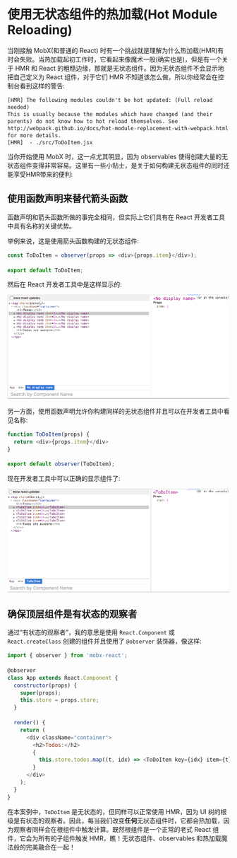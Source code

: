 # 使用无状态组件的热加载(Hot Module Reloading)

当刚接触 MobX(和普通的 React) 时有一个挑战就是理解为什么热加载(HMR)有时会失败。当热加载起初工作时，它看起来像魔术一般(确实也是)，但是有一个关于 HMR 和 React 的粗糙边缘，那就是无状态组件。因为无状态组件不会显示地把自己定义为 React 组件，对于它们 HMR 不知道该怎么做，所以你经常会在控制台看到这样的警告:

```
[HMR] The following modules couldn't be hot updated: (Full reload needed)
This is usually because the modules which have changed (and their parents) do not know how to hot reload themselves. See http://webpack.github.io/docs/hot-module-replacement-with-webpack.html for more details.
[HMR]  - ./src/ToDoItem.jsx
```

当你开始使用 MobX 时，这一点尤其明显，因为 observables 使得创建大量的无状态组件变得非常容易。这里有一些小贴士，是关于如何构建无状态组件的同时还能享受HMR带来的便利:

## 使用函数声明来替代箭头函数

函数声明和箭头函数所做的事完全相同，但实际上它们具有在 React 开发者工具中具有名称的关键优势。

举例来说，这是使用箭头函数构建的无状态组件:

```javascript
const ToDoItem = observer(props => <div>{props.item}</div>);

export default ToDoItem;

```

然后在 React 开发者工具中是这样显示的:

![devtools-noname](../images/devtools-noDisplayName.png)

另一方面，使用函数声明允许你构建同样的无状态组件并且可以在开发者工具中看见名称:

```javascript
function ToDoItem(props) {
  return <div>{props.item}</div>
}

export default observer(ToDoItem);

```

现在开发者工具中可以正确的显示组件了:

![devtools-withname](../images/devtools-withDisplayName.png)

## 确保顶层组件是有状态的观察者

通过“有状态的观察者”，我的意思是使用 `React.Component` 或 `React.createClass` 创建的组件并且使用了 `@observer` 装饰器，像这样:

```javascript
import { observer } from 'mobx-react';

@observer
class App extends React.Component {
  constructor(props) {
    super(props);
    this.store = props.store;
  }

  render() {
    return (
      <div className="container">
        <h2>Todos:</h2>
        {
          this.store.todos.map((t, idx) => <ToDoItem key={idx} item={t}/>)
        }
      </div>
    );
  }
}

```

在本案例中，`ToDoItem` 是无状态的，但同样可以正常使用 HMR，因为 UI 树的根级是有状态的观察者。因此，每当我们改变**任何**无状态组件时，它都会热加载，因为观察者同样会在根组件中触发计算。既然根组件是一个正常的老式 React 组件，它会为所有的子组件触发 HMR，瞧！无状态组件、observables 和热加载魔法般的完美融合在一起！
